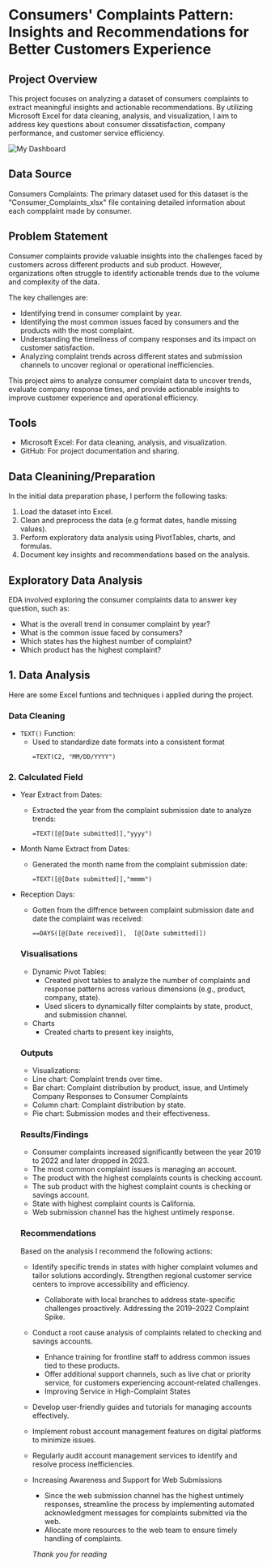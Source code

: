 #  Consumers' Complaints Pattern: Insights and Recommendations for Better Customers Experience

## Project Overview 

This project focuses on analyzing a dataset of consumers complaints to extract meaningful insights and actionable recommendations. By utilizing Microsoft Excel for data cleaning, analysis, and visualization, I aim to address key questions about consumer dissatisfaction, company performance, and customer service efficiency.




![My Dashboard](https://github.com/user-attachments/assets/c55179ff-734c-4b72-b7bd-e7640e9b820b)




## Data Source

Consumers Complaints: The primary dataset used for this dataset is the "Consumer_Complaints_xlsx" file containing detailed information about each compplaint made by consumer.

## Problem Statement
Consumer complaints provide valuable insights into the challenges faced by customers across different products and sub product. However, organizations often struggle to identify actionable trends due to the volume and complexity of the data. 

The key challenges are:
- Identifying trend in consumer complaint by year.
- Identifying the most common issues faced by consumers and the products with the most complaint.
- Understanding the timeliness of company responses and its impact on customer satisfaction.
- Analyzing complaint trends across different states and submission channels to uncover regional or operational inefficiencies.

This project aims to analyze consumer complaint data to uncover trends, evaluate company response times, and provide actionable insights to improve customer experience and operational efficiency.


## Tools
- Microsoft Excel: For data cleaning, analysis, and visualization.
- GitHub: For project documentation and sharing.

## Data Cleanining/Preparation
In the initial data preparation phase, I perform the following tasks:
1. Load the dataset into Excel.
2. Clean and preprocess the data (e.g format dates, handle missing values).
3. Perform exploratory data analysis using PivotTables, charts, and formulas.
4. Document key insights and recommendations based on the analysis.


## Exploratory Data Analysis

EDA involved exploring the consumer complaints data to answer key question, such as: 

- What is the overall trend in consumer complaint by year?
- What is the common issue faced by consumers?
- Which states has the highest number of complaint?
- Which product has the highest complaint?

## 1. Data Analysis

Here are some Excel funtions and techniques i applied during the project.

### Data Cleaning
- `TEXT()` Function:
  - Used to standardize date formats into a consistent format
    ```excel
    =TEXT(C2, "MM/DD/YYYY")
    ```
### 2. Calculated Field 
- Year Extract from Dates:
  - Extracted the year from the complaint submission date to analyze trends:  
    ```excel
    =TEXT([@[Date submitted]],"yyyy")
    ```
    
- Month Name Extract from Dates:  
  - Generated the month name from the complaint submission date:  
    ```excel
    =TEXT([@[Date submitted]],"mmmm")
    ```
- Reception Days:
  - Gotten from the diffrence between complaint submission date and date the complaint was received:
    ```excel
    ==DAYS([@[Date received]],  [@[Date submitted]])
    ```

  ### Visualisations
  - Dynamic Pivot Tables:
    - Created pivot tables to analyze the number of complaints and response patterns across various dimensions (e.g., product, company, state).
    - Used slicers to dynamically filter complaints by state, product, and submission channel.
  - Charts
     - Created charts to present key insights,

  ### Outputs 
  - Visualizations:
   - Line chart: Complaint trends over time.  
   - Bar chart: Complaint distribution by product, issue, and Untimely Company Responses to Consumer Complaints 
   - Column chart: Complaint distribution by state.
   - Pie chart: Submission modes and their effectiveness.  

   ### Results/Findings
   - Consumer complaints increased significantly between the year 2019 to 2022 and later dropped in 2023.
   - The most common complaint issues is managing an account. 
   - The product with the highest complaints counts is checking account.
   - The sub product with the highest complaint counts is checking or savings account.
   - State with highest complaint counts is California.
   - Web submission channel has the highest untimely response.

   ### Recommendations

  Based on the analysis I recommend the following actions:

   - Identify specific trends in states with higher complaint volumes and tailor solutions accordingly. Strengthen regional customer service centers to improve accessibility and efficiency.
     - Collaborate with local branches to address state-specific challenges proactively. Addressing the 2019–2022 Complaint Spike.
    
   - Conduct a root cause analysis of complaints related to checking and savings accounts.
     - Enhance training for frontline staff to address common issues tied to these products.
     - Offer additional support channels, such as live chat or priority service, for customers experiencing account-related challenges.
     - Improving Service in High-Complaint States
    
   - Develop user-friendly guides and tutorials for managing accounts effectively.
    - Implement robust account management features on digital platforms to minimize issues.
    - Regularly audit account management services to identify and resolve process inefficiencies.

   - Increasing Awareness and Support for Web Submissions
     - Since the web submission channel has the highest untimely responses, streamline the process by implementing automated 
       acknowledgment messages for complaints submitted via the web.
     - Allocate more resources to the web team to ensure timely handling of complaints.
    


    

     *Thank you for reading*
  
   
 
  

  










  
  
